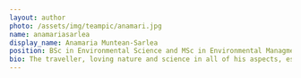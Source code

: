 ```yaml
---
layout: author
photo: /assets/img/teampic/anamari.jpg 
name: anamariasarlea
display_name: Anamaria Muntean-Sarlea
position: BSc in Environmental Science and MSc in Environmental Managment and Protection
bio: The traveller, loving nature and science in all of his aspects, especially multidisciplinary approaches to study the environment.  
---
```

